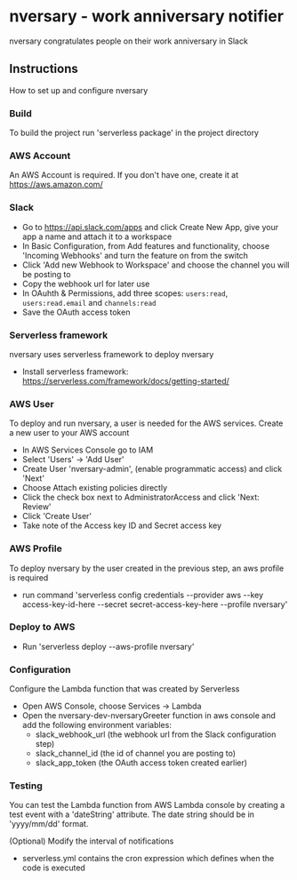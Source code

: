# nversary  - work anniversary notifier
nversary congratulates people on their work anniversary in Slack

## Instructions
How to set up and configure nversary

### Build
To build the project run 'serverless package' in the project directory

### AWS Account
An AWS Account is required. If you don't have one, create it at https://aws.amazon.com/

### Slack
- Go to https://api.slack.com/apps and click Create New App, give your app a name and attach it to a workspace
- In Basic Configuration, from Add features and functionality, choose 'Incoming Webhooks' and turn the feature on from the switch
- Click 'Add new Webhook to Workspace' and choose the channel you will be posting to
- Copy the webhook url for later use
- In OAuhth & Permissions, add three scopes: `users:read`, `users:read.email` and `channels:read`
- Save the OAuth access token

### Serverless framework
nversary uses serverless framework to deploy nversary
- Install serverless framework: https://serverless.com/framework/docs/getting-started/

### AWS User
To deploy and run nversary, a user is needed for the AWS services.
Create a new user to your AWS account
- In AWS Services Console go to IAM
- Select 'Users' -> 'Add User'
- Create User 'nversary-admin', (enable programmatic access) and click 'Next'
- Choose Attach existing policies directly
- Click the check box next to AdministratorAccess and click 'Next: Review'
- Click 'Create User'
- Take note of the Access key ID and Secret access key

### AWS Profile
To deploy nversary by the user created in the previous step, an aws profile is required
- run command 'serverless config credentials --provider aws --key access-key-id-here --secret secret-access-key-here --profile nversary'

### Deploy to AWS
- Run 'serverless deploy --aws-profile nversary'

### Configuration
Configure the Lambda function that was created by Serverless
* Open AWS Console, choose Services -> Lambda
* Open the nversary-dev-nversaryGreeter function in aws console and add the following environment variables:
  * slack_webhook_url (the webhook url from the Slack configuration step)
  * slack_channel_id (the id of channel you are posting to)
  * slack_app_token (the OAuth access token created earlier)

### Testing
You can test the Lambda function from AWS Lambda console by creating a test event with a 'dateString' attribute. The date string should be in 'yyyy/mm/dd' format.

(Optional) Modify the interval of notifications
* serverless.yml contains the cron expression which defines when the code is executed
